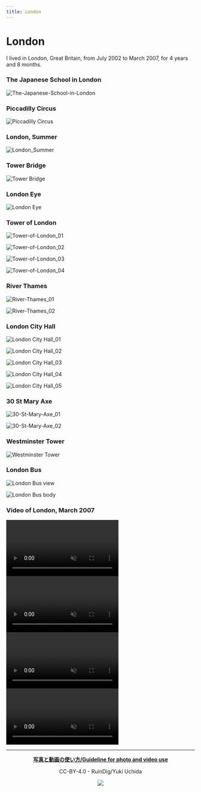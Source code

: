 ```yaml
---
title: London
---
```


# London

I lived in London, Great Britain, from July 2002 to March 2007, for 4 years and 8 months.

### The Japanese School in London

![The-Japanese-School-in-London](https://user-images.githubusercontent.com/20723919/128956650-59f40d1e-85eb-4d8c-bae2-8de77557a450.JPG)

### Piccadilly Circus

![Piccadilly Circus](https://user-images.githubusercontent.com/20723919/128959485-4f5722c4-cda2-4da2-9d63-c4223b806b63.JPG)

### London, Summer

![London_Summer](https://user-images.githubusercontent.com/20723919/128961419-f96fc26e-cc20-4f53-bd4a-d9205e1b1ae5.JPG)

### Tower Bridge

![Tower Bridge](https://user-images.githubusercontent.com/20723919/128961487-a4b00314-90cf-4b77-91bf-bbf48be328c9.JPG)

### London Eye

![London Eye](https://user-images.githubusercontent.com/20723919/189471307-7f3e0111-079f-41a1-902c-4c536a0b916b.JPG)

### Tower of London

![Tower-of-London_01](https://user-images.githubusercontent.com/20723919/189575064-0e566bc8-8d29-40f1-a96e-167dee9cd3c3.JPG)

![Tower-of-London_02](https://user-images.githubusercontent.com/20723919/189575291-4517e635-d751-4f06-aa57-f95ae353f81a.JPG)

![Tower-of-London_03](https://user-images.githubusercontent.com/20723919/189575212-13fa8175-10b1-46b6-8ca3-190eb39ffde9.JPG)

![Tower-of-London_04](https://user-images.githubusercontent.com/20723919/189575508-63f356ef-11cb-48ea-a516-bc3ea7a5cef9.JPG)

### River Thames

![River-Thames_01](https://user-images.githubusercontent.com/20723919/189574693-0cd62327-e7c6-4444-b66b-1113cbb85756.jpg)

![River-Thames_02](https://user-images.githubusercontent.com/20723919/189574696-8026d9fb-f2c0-4543-aed4-f0991697d1ca.JPG)

### London City Hall

![London City Hall_01](https://user-images.githubusercontent.com/20723919/189471359-2e699d45-dc5a-4372-9770-7a2bf2e21bd5.JPG)

![London City Hall_02](https://user-images.githubusercontent.com/20723919/189471363-6e91f888-b9f9-4e50-9618-aaf1787f0418.JPG)

![London City Hall_03](https://user-images.githubusercontent.com/20723919/189471364-df5ac241-d8f5-4770-a442-9760ca44b0e9.JPG)

![London City Hall_04](https://user-images.githubusercontent.com/20723919/189471381-26182747-6a8a-49d7-bff3-015261e2ee2a.JPG)

![London City Hall_05](https://user-images.githubusercontent.com/20723919/189471422-28abc31e-e807-4117-9c90-c096374c8ff8.JPG)

### 30 St Mary Axe

![30-St-Mary-Axe_01](https://user-images.githubusercontent.com/20723919/189574346-c9cd3147-37fc-49d7-b257-05d456c49e57.JPG)

![30-St-Mary-Axe_02](https://user-images.githubusercontent.com/20723919/189574349-2a79778b-74a9-44ef-91fd-f48170f7d62b.JPG)

### Westminster Tower

![Westminster Tower](https://user-images.githubusercontent.com/20723919/189471955-8086c264-fdba-4d4f-84c2-e71752dc4d03.JPG)

### London Bus

![London Bus view](https://user-images.githubusercontent.com/20723919/128968518-60f6be01-31d7-4275-8548-dbb81bf037a7.JPG)

![London Bus body](https://user-images.githubusercontent.com/20723919/128968517-f7111d18-dce1-44a1-8f79-cbdd0f1b17fe.JPG)

### Video of London, March 2007

<div><video controls src="https://user-images.githubusercontent.com/20723919/128967091-075d5712-f199-4f55-a049-4710d13819e8.MP4" muted="false"></video></div>

<div><video controls src="https://user-images.githubusercontent.com/20723919/128967089-ab94a587-1c8c-4333-a034-160c58eb0d26.MP4" muted="false"></video></div>

<div><video controls src="https://user-images.githubusercontent.com/20723919/128967084-13d19e2d-5c22-4457-bb5a-f9a0c9bde4ce.MP4" muted="false"></video></div>

<div><video controls src="https://user-images.githubusercontent.com/20723919/128967093-2c07e6c0-ea04-4253-9d54-f1112deed74c.MP4" muted="false"></video></div>

<hr>

<div style="text-align: center;"><p><a href="https://ruindig.github.io/pages/guide-photo-video"><strong>写真と動画の使い方/Guideline for photo and video use</strong></a></p></div>

<div style="text-align: center;"><p>CC-BY-4.0 - RuinDig/Yuki Uchida</p></div>

<div style="text-align: center;"><a href="https://creativecommons.org/licenses/by/4.0/deed.ja"><img src="https://user-images.githubusercontent.com/20723919/145936543-577c7705-90e2-4d56-ad5d-26b0fbcea02d.png" loading="lazy"></a></div>

<script src="https://codoc.jp/js/cms.js" data-css="blue" data-usercode="c9TQJjS1dA" charset="UTF-8" defer></script><div id="codoc-entry-8FY1GS5i0A" class="codoc-entries" data-without-body="1" data-support-button-text="RuinDigに100円から投げ銭/Press to Tip" data-show-like="0" data-show-about-codoc="0" data-support-message="よろしければここから投げ銭ができます。日々の活力になります。Optional: You can tip here from 100JPY. Tip here will be a daily energy."></div>

